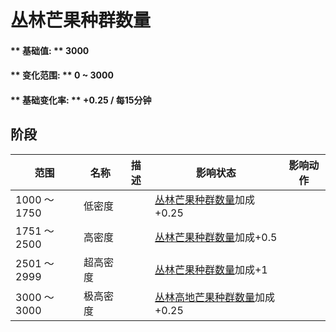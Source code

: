 # 丛林芒果种群数量  
#### ** 基础值: ** 3000   
#### ** 变化范围: ** 0 ~ 3000  
#### ** 基础变化率: ** +0.25 / 每15分钟  
## 阶段  
范围  |  名称  |  描述  |  影响状态  |  影响动作  
----  |  ----  |  ----  |  ----  |  ----  
1000 ～ 1750  |  低密度  |    |  [丛林芒果种群数量](Mango_JunglePop.md)加成+0.25  |    
1751 ～ 2500  |  高密度  |    |  [丛林芒果种群数量](Mango_JunglePop.md)加成+0.5  |    
2501 ～ 2999  |  超高密度  |    |  [丛林芒果种群数量](Mango_JunglePop.md)加成+1  |    
3000 ～ 3000  |  极高密度  |    |  [丛林高地芒果种群数量](Mango_JungleHighlandsPop.md)加成+0.25  |    


<script>document.title="丛林芒果种群数量 - 卡牌生存百科 Card Survival Wiki";</script>